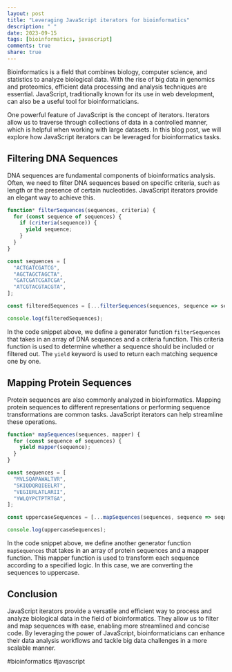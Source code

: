 ```yaml
---
layout: post
title: "Leveraging JavaScript iterators for bioinformatics"
description: " "
date: 2023-09-15
tags: [bioinformatics, javascript]
comments: true
share: true
---
```


Bioinformatics is a field that combines biology, computer science, and statistics to analyze biological data. With the rise of big data in genomics and proteomics, efficient data processing and analysis techniques are essential. JavaScript, traditionally known for its use in web development, can also be a useful tool for bioinformaticians.

One powerful feature of JavaScript is the concept of iterators. Iterators allow us to traverse through collections of data in a controlled manner, which is helpful when working with large datasets. In this blog post, we will explore how JavaScript iterators can be leveraged for bioinformatics tasks.

## Filtering DNA Sequences

DNA sequences are fundamental components of bioinformatics analysis. Often, we need to filter DNA sequences based on specific criteria, such as length or the presence of certain nucleotides. JavaScript iterators provide an elegant way to achieve this.

```javascript
function* filterSequences(sequences, criteria) {
  for (const sequence of sequences) {
    if (criteria(sequence)) {
      yield sequence;
    }
  }
}

const sequences = [
  "ACTGATCGATCG",
  "AGCTAGCTAGCTA",
  "GATCGATCGATCGA",
  "ATCGTACGTACGTA",
];

const filteredSequences = [...filterSequences(sequences, sequence => sequence.includes("GA"))];

console.log(filteredSequences);
```

In the code snippet above, we define a generator function `filterSequences` that takes in an array of DNA sequences and a criteria function. This criteria function is used to determine whether a sequence should be included or filtered out. The `yield` keyword is used to return each matching sequence one by one.

## Mapping Protein Sequences

Protein sequences are also commonly analyzed in bioinformatics. Mapping protein sequences to different representations or performing sequence transformations are common tasks. JavaScript iterators can help streamline these operations.

```javascript
function* mapSequences(sequences, mapper) {
  for (const sequence of sequences) {
    yield mapper(sequence);
  }
}

const sequences = [
  "MVLSQAPAWALTVR",
  "SKIQDQRQIEELRT",
  "VEGIERLATLARII",
  "YWLQYPCTPTRTGA",
];

const uppercaseSequences = [...mapSequences(sequences, sequence => sequence.toUpperCase())];

console.log(uppercaseSequences);
```

In the code snippet above, we define another generator function `mapSequences` that takes in an array of protein sequences and a mapper function. This mapper function is used to transform each sequence according to a specified logic. In this case, we are converting the sequences to uppercase.

## Conclusion

JavaScript iterators provide a versatile and efficient way to process and analyze biological data in the field of bioinformatics. They allow us to filter and map sequences with ease, enabling more streamlined and concise code. By leveraging the power of JavaScript, bioinformaticians can enhance their data analysis workflows and tackle big data challenges in a more scalable manner.

#bioinformatics #javascript
